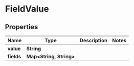 

# FieldValue


## Properties

| Name | Type | Description | Notes |
|------------ | ------------- | ------------- | -------------|
|**value** | **String** |  |  |
|**fields** | **Map&lt;String, String&gt;** |  |  |



